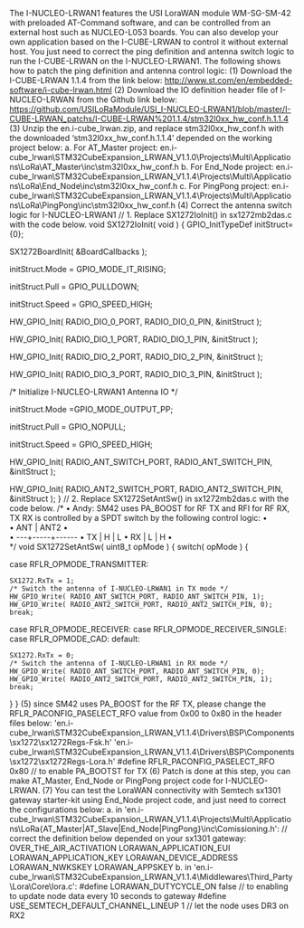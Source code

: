 The I-NUCLEO-LRWAN1 features the USI LoraWAN module WM-SG-SM-42 with preloaded AT-Command software, and can be controlled from an external host such as NUCLEO-L053 boards. You can also develop your own application based on the I-CUBE-LRWAN to control it without external host. You just need to correct the ping definition and antenna switch logic to run the I-CUBE-LRWAN on the I-NUCLEO-LRWAN1.
The following shows how to patch the ping definition and antenna control logic:
(1) Download the I-CUBE-LRWAN 1.1.4 from the link below:
http://www.st.com/en/embedded-software/i-cube-lrwan.html
(2) Download the IO definition header file of I-NUCLEO-LRWAN from the Github link below:
https://github.com/USILoRaModule/USI_I-NUCLEO-LRWAN1/blob/master/I-CUBE-LRWAN_patchs/I-CUBE-LRWAN%201.1.4/stm32l0xx_hw_conf.h.1.1.4
(3) Unzip the en.i-cube_lrwan.zip, and replace stm32l0xx_hw_conf.h with the downloaded ‘stm32l0xx_hw_conf.h.1.1.4’ depended on the working project below:
a. For AT_Master project:
en.i-cube_lrwan\STM32CubeExpansion_LRWAN_V1.1.0\Projects\Multi\Applications\LoRa\AT_Master\inc\stm32l0xx_hw_conf.h
b. For End_Node project:
en.i-cube_lrwan\STM32CubeExpansion_LRWAN_V1.1.4\Projects\Multi\Applications\LoRa\End_Node\inc\stm32l0xx_hw_conf.h
c. For PingPong project:
en.i-cube_lrwan\STM32CubeExpansion_LRWAN_V1.1.4\Projects\Multi\Applications\LoRa\PingPong\inc\stm32l0xx_hw_conf.h
(4) Correct the antenna switch logic for I-NUCLEO-LRWAN1
// 1. Replace SX1272IoInit() in sx1272mb2das.c with the code below.
void SX1272IoInit( void ) {
GPIO_InitTypeDef initStruct={0};

SX1272BoardInit( &BoardCallbacks );


initStruct.Mode = GPIO_MODE_IT_RISING;

initStruct.Pull = GPIO_PULLDOWN;

initStruct.Speed = GPIO_SPEED_HIGH;

HW_GPIO_Init( RADIO_DIO_0_PORT, RADIO_DIO_0_PIN, &initStruct );

HW_GPIO_Init( RADIO_DIO_1_PORT, RADIO_DIO_1_PIN, &initStruct );

HW_GPIO_Init( RADIO_DIO_2_PORT, RADIO_DIO_2_PIN, &initStruct );

HW_GPIO_Init( RADIO_DIO_3_PORT, RADIO_DIO_3_PIN, &initStruct );

/* Initialize I-NUCLEO-LRWAN1 Antenna IO */

initStruct.Mode =GPIO_MODE_OUTPUT_PP;

initStruct.Pull = GPIO_NOPULL;

initStruct.Speed = GPIO_SPEED_HIGH;

HW_GPIO_Init( RADIO_ANT_SWITCH_PORT, RADIO_ANT_SWITCH_PIN, &initStruct );

HW_GPIO_Init( RADIO_ANT2_SWITCH_PORT, RADIO_ANT2_SWITCH_PIN, &initStruct );
}
// 2. Replace SX1272SetAntSw() in sx1272mb2das.c with the code below.
/*
•	Andy: SM42 uses PA_BOOST for RF TX and RFI for RF RX, TX RX is controlled by a SPDT switch by the following control logic:
•	
•	  ANT | ANT2
•	
•	---+-----+------
•	TX | H | L
•	RX | L | H
•	
*/ void SX1272SetAntSw( uint8_t opMode ) {
switch( opMode ) {

case RFLR_OPMODE_TRANSMITTER:

	SX1272.RxTx = 1;
	/* Switch the antenna of I-NUCLEO-LRWAN1 in TX mode */
	HW_GPIO_Write( RADIO_ANT_SWITCH_PORT, RADIO_ANT_SWITCH_PIN, 1);
	HW_GPIO_Write( RADIO_ANT2_SWITCH_PORT, RADIO_ANT2_SWITCH_PIN, 0);
	break;

case RFLR_OPMODE_RECEIVER:
case RFLR_OPMODE_RECEIVER_SINGLE:
case RFLR_OPMODE_CAD:
default:
	
	SX1272.RxTx = 0;
	/* Switch the antenna of I-NUCLEO-LRWAN1 in RX mode */
	HW_GPIO_Write( RADIO_ANT_SWITCH_PORT, RADIO_ANT_SWITCH_PIN, 0);
	HW_GPIO_Write( RADIO_ANT2_SWITCH_PORT, RADIO_ANT2_SWITCH_PIN, 1);
	break;
}
}
(5) since SM42 uses PA_BOOST for the RF TX, please change the RFLR_PACONFIG_PASELECT_RFO value from 0x00 to 0x80 in the header files below: 'en.i-cube_lrwan\STM32CubeExpansion_LRWAN_V1.1.4\Drivers\BSP\Components\sx1272\sx1272Regs-Fsk.h' 'en.i-cube_lrwan\STM32CubeExpansion_LRWAN_V1.1.4\Drivers\BSP\Components\sx1272\sx1272Regs-Lora.h'
#define RFLR_PACONFIG_PASELECT_RFO 0x80 // to enable PA_BOOTST for TX
(6) Patch is done at this step, you can make AT_Master, End_Node or PingPong project code for I-NUCLEO-LRWAN.
(7) You can test the LoraWAN connectivity with Semtech sx1301 gateway starter-kit using End_Node project code, and just need to correct the configurations below:
a. in 'en.i-cube_lrwan\STM32CubeExpansion_LRWAN_V1.1.4\Projects\Multi\Applications\LoRa{AT_Master|AT_Slave|End_Node|PingPong}\inc\Comissioning.h':
// correct the definition below depended on your sx1301 gateway:
OVER_THE_AIR_ACTIVATION LORAWAN_APPLICATION_EUI LORAWAN_APPLICATION_KEY LORAWAN_DEVICE_ADDRESS LORAWAN_NWKSKEY LORAWAN_APPSKEY
b. in 'en.i-cube_lrwan\STM32CubeExpansion_LRWAN_V1.1.4\Middlewares\Third_Party\Lora\Core\lora.c':
#define LORAWAN_DUTYCYCLE_ON false // to enabling to update node data every 10 seconds to gateway #define USE_SEMTECH_DEFAULT_CHANNEL_LINEUP 1 // let the node uses DR3 on RX2

